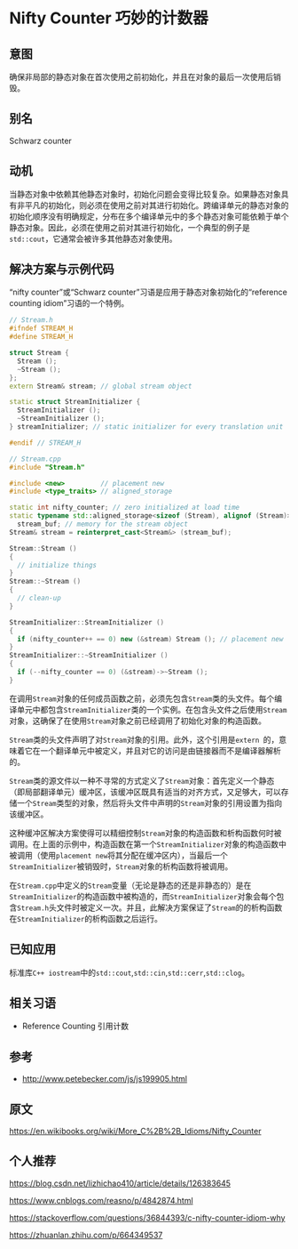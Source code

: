 # Nifty Counter 巧妙的计数器

## 意图

确保非局部的静态对象在首次使用之前初始化，并且在对象的最后一次使用后销毁。

## 别名

Schwarz counter

## 动机

当静态对象中依赖其他静态对象时，初始化问题会变得比较复杂。如果静态对象具有非平凡的初始化，则必须在使用之前对其进行初始化。跨编译单元的静态对象的初始化顺序没有明确规定，分布在多个编译单元中的多个静态对象可能依赖于单个静态对象。因此，必须在使用之前对其进行初始化，一个典型的例子是``std::cout``，它通常会被许多其他静态对象使用。

## 解决方案与示例代码

“nifty counter”或“Schwarz counter”习语是应用于静态对象初始化的“reference counting idiom”习语的一个特例。

```cpp
// Stream.h
#ifndef STREAM_H
#define STREAM_H

struct Stream {
  Stream ();
  ~Stream ();
};
extern Stream& stream; // global stream object

static struct StreamInitializer {
  StreamInitializer ();
  ~StreamInitializer ();
} streamInitializer; // static initializer for every translation unit

#endif // STREAM_H
```

```cpp
// Stream.cpp
#include "Stream.h"

#include <new>         // placement new
#include <type_traits> // aligned_storage

static int nifty_counter; // zero initialized at load time
static typename std::aligned_storage<sizeof (Stream), alignof (Stream)>::type
  stream_buf; // memory for the stream object
Stream& stream = reinterpret_cast<Stream&> (stream_buf);

Stream::Stream ()
{
  // initialize things
}
Stream::~Stream ()
{
  // clean-up
} 

StreamInitializer::StreamInitializer ()
{
  if (nifty_counter++ == 0) new (&stream) Stream (); // placement new
}
StreamInitializer::~StreamInitializer ()
{
  if (--nifty_counter == 0) (&stream)->~Stream ();
}
```

在调用``Stream``对象的任何成员函数之前，必须先包含``Stream``类的头文件。每个编译单元中都包含``StreamInitializer``类的一个实例。在包含头文件之后使用``Stream``对象，这确保了在使用``Stream``对象之前已经调用了初始化对象的构造函数。

``Stream``类的头文件声明了对``Stream``对象的引用。此外，这个引用是``extern ``的，意味着它在一个翻译单元中被定义，并且对它的访问是由链接器而不是编译器解析的。

``Stream``类的源文件以一种不寻常的方式定义了``Stream``对象：首先定义一个静态（即局部翻译单元）缓冲区，该缓冲区既具有适当的对齐方式，又足够大，可以存储一个``Stream``类型的对象，然后将头文件中声明的``Stream``对象的引用设置为指向该缓冲区。

这种缓冲区解决方案使得可以精细控制``Stream``对象的构造函数和析构函数何时被调用。在上面的示例中，构造函数在第一个``StreamInitializer``对象的构造函数中被调用（使用``placement new``将其分配在缓冲区内），当最后一个``StreamInitializer``被销毁时，``Stream``对象的析构函数将被调用。

在``Stream.cpp``中定义的``Stream``变量（无论是静态的还是非静态的）是在``StreamInitializer``的构造函数中被构造的，而``StreamInitializer``对象会每个包含``Stream.h``头文件时被定义一次。并且，此解决方案保证了``Stream``的的析构函数在``StreamInitializer``的析构函数之后运行。

## 已知应用

标准库``C++ iostream``中的``std::cout``,``std::cin``,``std::cerr``,``std::clog``。

## 相关习语

* Reference Counting 引用计数

## 参考

* http://www.petebecker.com/js/js199905.html

## 原文

https://en.wikibooks.org/wiki/More_C%2B%2B_Idioms/Nifty_Counter

## 个人推荐

https://blog.csdn.net/lizhichao410/article/details/126383645

https://www.cnblogs.com/reasno/p/4842874.html

https://stackoverflow.com/questions/36844393/c-nifty-counter-idiom-why

https://zhuanlan.zhihu.com/p/664349537



